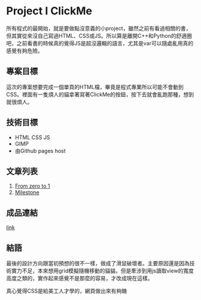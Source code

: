 # Project I ClickMe

所有程式的最開始，就是要做點沒意義的小project，雖然之前有看過相關的書，但其實從來沒自己寫過HTML、CSS或JS。所以算是離開C++和Python的舒適圈吧，之前看書的時候真的覺得JS是超沒邏輯的語言，尤其是var可以隨處亂用真的感覺有夠危險。

## 專案目標

這次的專案想要完成一個單頁的HTML檔，畢竟是程式專業所以可能不會動到CSS。裡面有一隻煩人的貓拿著寫著ClickMe的按鈕，按下去就會亂跑那種，想到就很煩人。

## 技術目標

- HTML CSS JS
- GIMP
- 由Github pages host

## 文章列表

1. [From zero to 1](day1.md)
2. [Milestone](day2.md)

## 成品連結

[link]()

## 結語

最後的設計方向跟當初預想的很不一樣，做成了滑鼠破壞者。主要原因還是因為技術實力不足，本來想用grid模擬隨機移動的貓貓，但是牽涉到用js讀取view的寬度高度之類的，實作起來感覺不是那麼的容易，才改成現在這樣。

真心覺得CSS是給美工人才學的，網頁做出來有夠醜

